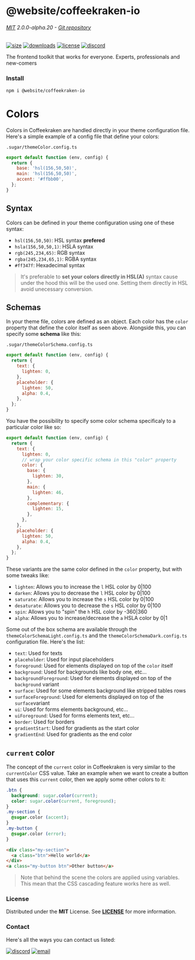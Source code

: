 <!-- This file has been generated using
     the "@coffeekraken/s-markdown-builder" package.
     !!! Do not edit it directly... -->


<!-- header -->
# @website/coffeekraken-io

###### [MIT](./license) 2.0.0-alpha.20 - [Git repository]()

<!-- shields -->
[![size](https://shields.io/bundlephobia/min/@website/coffeekraken-io?style=for-the-badge)](https://www.npmjs.com/package/@website/coffeekraken-io)
[![downloads](https://shields.io/npm/dm/@website/coffeekraken-io?style=for-the-badge)](https://www.npmjs.com/package/@website/coffeekraken-io)
[![license](https://shields.io/npm/l/@website/coffeekraken-io?style=for-the-badge)](./LICENSE)
[![discord](https://img.shields.io/discord/940362961682333767?color=5100FF&amp;label=Join%20us%20on%20Discord&amp;style=for-the-badge)](https://discord.gg/HzycksDJ)

<!-- description -->
The frontend toolkit that works for everyone. Experts, professionals and new-comers

<!-- install -->
### Install

```shell
npm i @website/coffeekraken-io

```

<!-- body -->

<!--
/**
* @name            Colors
* @namespace       doc.css
* @type            Markdown
* @platform        md
* @status          stable
* @menu            Documentation / CSS           /doc/css/colors
*
* @since           2.0.0
* @author    Olivier Bossel <olivier.bossel@gmail.com> (https://coffeekraken.io)
*/
-->

# Colors

Colors in Coffeekraken are handled directly in your theme configuration file.
Here's a simple example of a config file that define your colors:

`.sugar/themeColor.config.ts`

```js
export default function (env, config) {
  return {
    base: 'hsl(156,50,50)',
    main: 'hsl(156,50,50)',
    accent: '#ffbb00',
  };
}

```

## Syntax

Colors can be defined in your theme configuration using one of these syntax:

-   `hsl(156,50,50)`: HSL syntax **prefered**
-   `hsla(156,50,50,1)`: HSLA syntax
-   `rgb(245,234,65)`: RGB syntax
-   `rgba(245,234,65,1)`: RGBA syntax
-   `#ff347f`: Hexadecimal syntax

> It's preferable to **set your colors directly in HSL(A)** syntax cause under the hood this will be the used one. Setting them directly in HSL avoid unecessary conversion.

## Schemas

In your theme file, colors are defined as an object. Each color has the `color` property that define the color itself as seen above. Alongside this, you can specify some **schema** like this:

`.sugar/themeColorSchema.config.ts`

```js
export default function (env, config) {
  return {
    text: {
      lighten: 0,
    },
    placeholder: {
      lighten: 50,
      alpha: 0.4,
    },
  };
}

```

You have the possibility to specify some color schema specificaly to a particular color like so:

```js
export default function (env, config) {
  return {
    text: {
      lighten: 0,
      // wrap your color specific schema in this "color" property
      color: {
        base: {
          lighten: 30,
        },
        main: {
          lighten: 46,
        },
        complementary: {
          lighten: 15,
        },
      },
    },
    placeholder: {
      lighten: 50,
      alpha: 0.4,
    },
  };
}

```

These variants are the same color defined in the `color` property, but with some tweaks like:

-   `lighten`: Allows you to increase the `l` HSL color by 0|100
-   `darken`: Allows you to decrease the `l` HSL color by 0|100
-   `saturate`: Allows you to increase the `s` HSL color by 0|100
-   `desaturate`: Allows you to decrease the `s` HSL color by 0|100
-   `spin`: Allows you to "spin" the `h` HSL color by -360|360
-   `alpha`: Allows you to increase/decrease the `a` HSLA color by 0|1

Some out of the box schema are available through the `themeColorSchemaLight.config.ts` and the `themeColorSchemaDark.config.ts` configuration file. Here's the list:

-   `text`: Used for texts
-   `placeholder`: Used for input placeholders
-   `foreground`: Used for elements displayed on top of the `color` itself
-   `background`: Used for backgrounds like body one, etc...
-   `backgroundForeground`: Used for elements displayed on top of the `background` variant
-   `surface`: Used for some elements background like stripped tables rows
-   `surfaceForeground`: Used for elements displayed on top of the `surface`variant
-   `ui`: Used for forms elements background, etc...
-   `uiForeground`: Used for forms elements text, etc...
-   `border`: Used for borders
-   `gradientStart`: Used for gradients as the start color
-   `gradientEnd`: Used for gradients as the end color

## `current` color

The concept of the `current` color in Coffeekraken is very similar to the `currentColor` CSS value.
Take an example when we want to create a button that uses this `current` color, then we apply some other colors to it:

```css
.btn {
  background: sugar.color(current);
  color: sugar.color(current, foreground);
}
.my-section {
  @sugar.color (accent);
}
.my-button {
  @sugar.color (error);
}

```

```html
<div class="my-section">
  <a class="btn">Hello world</a>
</div>
<a class="my-button btn">Other button</a>

```

> Note that behind the scene the colors are applied using variables. This mean that the CSS cascading feature works here as well.


<!-- license -->
### License

Distributed under the **MIT** License. See **[LICENSE](./license)** for more information.

<!-- contact -->
### Contact

Here's all the ways you can contact us listed:

[![discord](https://img.shields.io/badge/Join%20us%20on%20discord-Join-blueviolet?style=[config.shieldsio.style]&amp;logo=discord)](https://discord.gg/HzycksDJ)
[![email](https://img.shields.io/badge/Email%20us-Go-green?style=[config.shieldsio.style]&amp;logo=Mail.Ru)](mailto:olivier.bossel@gmail.com)

